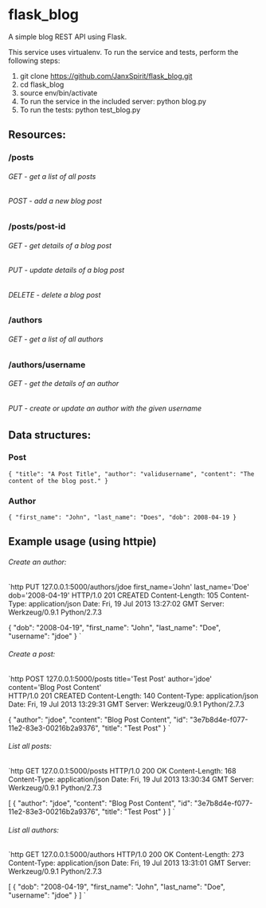 flask_blog
==========

A simple blog REST API using Flask.

This service uses virtualenv. To run the service and tests, perform the following steps:

1. git clone https://github.com/JanxSpirit/flask_blog.git
2. cd flask_blog
3. source env/bin/activate
4. To run the service in the included server: python blog.py
5. To run the tests: python test_blog.py

## Resources:

### /posts
###### GET - get a list of all posts
###### POST - add a new blog post
### /posts/post-id
###### GET - get details of a blog post
###### PUT - update details of a blog post
###### DELETE - delete a blog post
### /authors
###### GET - get a list of all authors
### /authors/username
###### GET - get the details of an author
###### PUT - create or update an author with the given username

## Data structures:
### Post
`{
  "title": "A Post Title",
  "author": "validusername",
  "content": "The content of the blog post."
}`

### Author
`{
  "first_name": "John",
  "last_name": "Does",
  "dob": 2008-04-19
}`

## Example usage (using httpie)

###### Create an author:
`http PUT 127.0.0.1:5000/authors/jdoe first_name='John' last_name='Doe' dob='2008-04-19'
HTTP/1.0 201 CREATED
Content-Length: 105
Content-Type: application/json
Date: Fri, 19 Jul 2013 13:27:02 GMT
Server: Werkzeug/0.9.1 Python/2.7.3

{
    "dob": "2008-04-19", 
    "first_name": "John", 
    "last_name": "Doe", 
    "username": "jdoe"
}
`

###### Create a post:
`http POST 127.0.0.1:5000/posts title='Test Post' author='jdoe' content='Blog Post Content'      
HTTP/1.0 201 CREATED
Content-Length: 140
Content-Type: application/json
Date: Fri, 19 Jul 2013 13:29:31 GMT
Server: Werkzeug/0.9.1 Python/2.7.3

{
    "author": "jdoe", 
    "content": "Blog Post Content", 
    "id": "3e7b8d4e-f077-11e2-83e3-00216b2a9376", 
    "title": "Test Post"
}
`

###### List all posts:
`http GET 127.0.0.1:5000/posts
HTTP/1.0 200 OK
Content-Length: 168
Content-Type: application/json
Date: Fri, 19 Jul 2013 13:30:34 GMT
Server: Werkzeug/0.9.1 Python/2.7.3

[
    {
        "author": "jdoe", 
        "content": "Blog Post Content", 
        "id": "3e7b8d4e-f077-11e2-83e3-00216b2a9376", 
        "title": "Test Post"
    }
]
`

###### List all authors:
`http GET 127.0.0.1:5000/authors
HTTP/1.0 200 OK
Content-Length: 273
Content-Type: application/json
Date: Fri, 19 Jul 2013 13:31:01 GMT
Server: Werkzeug/0.9.1 Python/2.7.3

[
    {
        "dob": "2008-04-19", 
        "first_name": "John", 
        "last_name": "Doe", 
        "username": "jdoe"
    }
]
`
